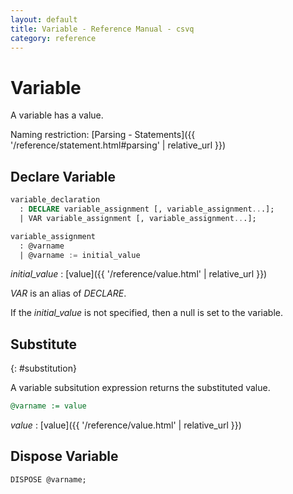 ```yaml
---
layout: default
title: Variable - Reference Manual - csvq
category: reference
---
```


# Variable

A variable has a value. 

Naming restriction: [Parsing - Statements]({{ '/reference/statement.html#parsing' | relative_url }})

## Declare Variable

```sql
variable_declaration
  : DECLARE variable_assignment [, variable_assignment...];
  | VAR variable_assignment [, variable_assignment...];

variable_assignment
  : @varname
  | @varname := initial_value
```

_initial_value_
: [value]({{ '/reference/value.html' | relative_url }})


_VAR_ is an alias of _DECLARE_.

If the _initial_value_ is not specified, then a null is set to the variable. 

## Substitute
{: #substitution}

A variable subsitution expression returns the substituted value.

```sql
@varname := value
```

_value_
: [value]({{ '/reference/value.html' | relative_url }})


##  Dispose Variable

```sql
DISPOSE @varname;
```
